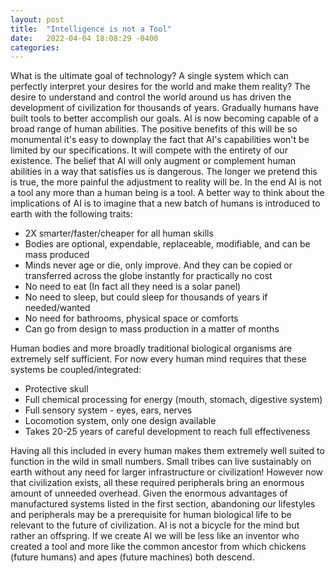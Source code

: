 ```yaml
---
layout: post
title:  "Intelligence is not a Tool"
date:   2022-04-04 18:08:29 -0400
categories:
---
```

What is the ultimate goal of technology? A single system which can perfectly interpret your desires for the world and make them reality? The desire to understand and control the world around us has driven the development of civilization for thousands of years. Gradually humans have built tools to better accomplish our goals. AI is now becoming capable of a broad range of human abilities. The positive benefits of this will be so monumental it's easy to downplay the fact that AI's capabilities won't be limited by our specifications. It will compete with the entirety of our existence. The belief that AI will only augment or complement human abilities in a way that satisfies us is dangerous. The longer we pretend this is true, the more painful the adjustment to reality will be. In the end AI is not a tool any more than a human being is a tool. A better way to think about the implications of AI is to imagine that a new batch of humans is introduced to earth with the following traits: 

- 2X smarter/faster/cheaper for all human skills
- Bodies are optional, expendable, replaceable, modifiable, and can be mass produced
- Minds never age or die, only improve. And they can be copied or transferred across the globe instantly for practically no cost
- No need to eat (In fact all they need is a solar panel)
- No need to sleep, but could sleep for thousands of years if needed/wanted
- No need for bathrooms, physical space or comforts
- Can go from design to mass production in a matter of months

Human bodies and more broadly traditional biological organisms are extremely self sufficient. For now every human mind requires that these systems be coupled/integrated:
- Protective skull
- Full chemical processing for energy (mouth, stomach, digestive system)
- Full sensory system - eyes, ears, nerves
- Locomotion system, only one design available
- Takes 20-25 years of careful development to reach full effectiveness 

Having all this included in every human makes them extremely well suited to function in the wild in small numbers. Small tribes can live sustainably on earth without any need for larger infrastructure or civilization! However now that civilization exists, all these required peripherals bring an enormous amount of unneeded overhead. Given the enormous advantages of manufactured systems listed in the first section, abandoning our lifestyles and peripherals may be a prerequisite for human biological life to be relevant to the future of civilization. AI is not a bicycle for the mind but rather an offspring. If we create AI we will be less like an inventor who created a tool and more like the common ancestor from which chickens (future humans) and apes (future machines) both descend. 
